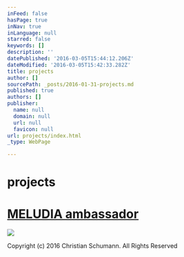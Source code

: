 ```yaml
---
inFeed: false
hasPage: true
inNav: true
inLanguage: null
starred: false
keywords: []
description: ''
datePublished: '2016-03-05T15:44:12.206Z'
dateModified: '2016-03-05T15:42:33.282Z'
title: projects
author: []
sourcePath: _posts/2016-01-31-projects.md
published: true
authors: []
publisher:
  name: null
  domain: null
  url: null
  favicon: null
url: projects/index.html
_type: WebPage

---
```

# projects

# [MELUDIA ambassador][0]
![](https://the-grid-user-content.s3-us-west-2.amazonaws.com/8ede0183-1045-4970-bcb8-2e9794190b7d.jpg)

Copyright (c) 2016 Christian Schumann. All Rights Reserved

[0]: https://www.youtube.com/watch?v=nFSu10IYMWQ